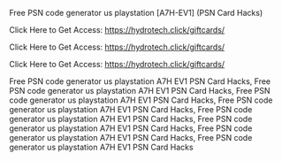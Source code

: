 Free PSN code generator us playstation [A7H-EV1] (PSN Card Hacks)

Click Here to Get Access: https://hydrotech.click/giftcards/

Click Here to Get Access: https://hydrotech.click/giftcards/

Click Here to Get Access: https://hydrotech.click/giftcards/

Free PSN code generator us playstation A7H EV1 PSN Card Hacks, Free PSN code generator us playstation A7H EV1 PSN Card Hacks, Free PSN code generator us playstation A7H EV1 PSN Card Hacks, Free PSN code generator us playstation A7H EV1 PSN Card Hacks, Free PSN code generator us playstation A7H EV1 PSN Card Hacks, Free PSN code generator us playstation A7H EV1 PSN Card Hacks, Free PSN code generator us playstation A7H EV1 PSN Card Hacks, Free PSN code generator us playstation A7H EV1 PSN Card Hacks
